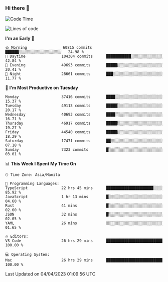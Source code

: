 ### Hi there 👋

<!--START_SECTION:waka-->
![Code Time](http://img.shields.io/badge/Code%20Time-3%2C806%20hrs%206%20mins-blue)

![Lines of code](https://img.shields.io/badge/From%20Hello%20World%20I%27ve%20Written-99.2%20million%20lines%20of%20code-blue)

**I'm an Early 🐤** 

```text
🌞 Morning                60815 commits       ██████░░░░░░░░░░░░░░░░░░░   24.98 % 
🌆 Daytime                104304 commits      ███████████░░░░░░░░░░░░░░   42.84 % 
🌃 Evening                49693 commits       █████░░░░░░░░░░░░░░░░░░░░   20.41 % 
🌙 Night                  28661 commits       ███░░░░░░░░░░░░░░░░░░░░░░   11.77 % 
```
📅 **I'm Most Productive on Tuesday** 

```text
Monday                   37416 commits       ████░░░░░░░░░░░░░░░░░░░░░   15.37 % 
Tuesday                  49113 commits       █████░░░░░░░░░░░░░░░░░░░░   20.17 % 
Wednesday                40693 commits       ████░░░░░░░░░░░░░░░░░░░░░   16.71 % 
Thursday                 46917 commits       █████░░░░░░░░░░░░░░░░░░░░   19.27 % 
Friday                   44540 commits       █████░░░░░░░░░░░░░░░░░░░░   18.29 % 
Saturday                 17471 commits       ██░░░░░░░░░░░░░░░░░░░░░░░   07.18 % 
Sunday                   7323 commits        █░░░░░░░░░░░░░░░░░░░░░░░░   03.01 % 
```


📊 **This Week I Spent My Time On** 

```text
🕑︎ Time Zone: Asia/Manila

💬 Programming Languages: 
TypeScript               22 hrs 45 mins      █████████████████████░░░░   85.92 % 
JavaScript               1 hr 13 mins        █░░░░░░░░░░░░░░░░░░░░░░░░   04.60 % 
Rust                     41 mins             █░░░░░░░░░░░░░░░░░░░░░░░░   02.60 % 
JSON                     32 mins             █░░░░░░░░░░░░░░░░░░░░░░░░   02.05 % 
YAML                     26 mins             ░░░░░░░░░░░░░░░░░░░░░░░░░   01.65 % 

🔥 Editors: 
VS Code                  26 hrs 29 mins      █████████████████████████   100.00 % 

💻 Operating System: 
Mac                      26 hrs 29 mins      █████████████████████████   100.00 % 
```


 Last Updated on 04/04/2023 01:09:56 UTC
<!--END_SECTION:waka-->


<!--
**rad182/rad182** is a ✨ _special_ ✨ repository because its `README.md` (this file) appears on your GitHub profile.

Here are some ideas to get you started:

- 🔭 I’m currently working on ...
- 🌱 I’m currently learning ...
- 👯 I’m looking to collaborate on ...
- 🤔 I’m looking for help with ...
- 💬 Ask me about ...
- 📫 How to reach me: ...
- 😄 Pronouns: ...
- ⚡ Fun fact: ...
-->
